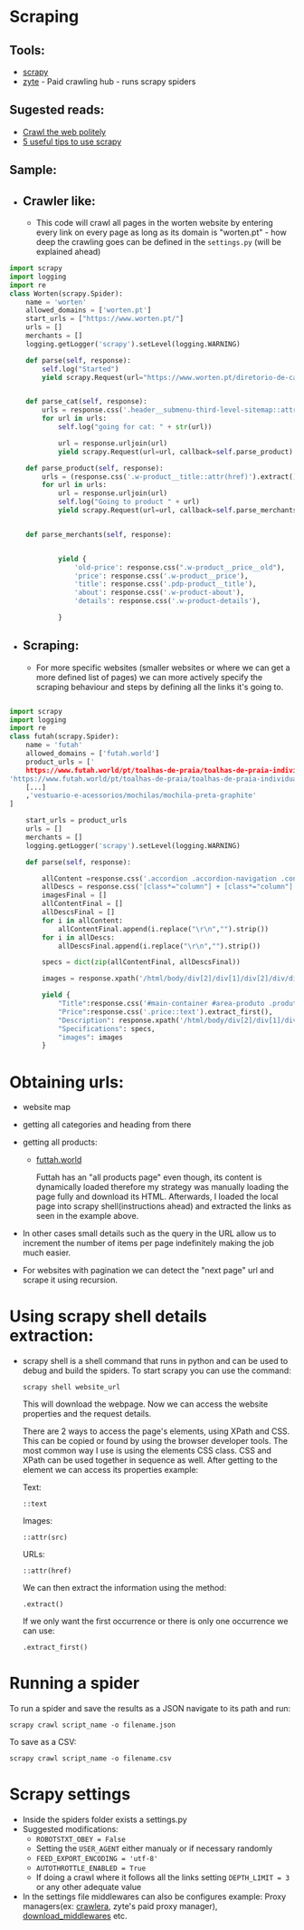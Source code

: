 # Scraping
## Tools:
  - [scrapy](https://scrapy.org/)
  - [zyte](https://www.zyte.com/) - Paid crawling hub - runs scrapy spiders

## Sugested reads:
- [Crawl the web politely](https://www.zyte.com/blog/how-to-crawl-the-web-politely-with-scrapy/)
- [5 useful tips to use scrapy](https://medium.com/geekculture/5-useful-tips-while-working-with-python-scrapy-6beb59119188)

## Sample:
  - ## Crawler like:
    - This code will crawl all pages in the worten website by entering every link on every page as long as its domain is "worten.pt" - how deep the crawling goes can be defined in the ```settings.py``` (will be explained ahead)

```python
import scrapy
import logging
import re
class Worten(scrapy.Spider):
    name = 'worten'
    allowed_domains = ['worten.pt']
    start_urls = ["https://www.worten.pt/"]
    urls = []
    merchants = []
    logging.getLogger('scrapy').setLevel(logging.WARNING)

    def parse(self, response):
        self.log("Started")
        yield scrapy.Request(url="https://www.worten.pt/diretorio-de-categorias", callback=self.parse_cat)


    def parse_cat(self, response):
        urls = response.css('.header__submenu-third-level-sitemap::attr(href)').extract()
        for url in urls:
            self.log("going for cat: " + str(url))

            url = response.urljoin(url)
            yield scrapy.Request(url=url, callback=self.parse_product)

    def parse_product(self, response):
        urls = (response.css('.w-product__title::attr(href)').extract())
        for url in urls:
            url = response.urljoin(url)
            self.log("Going to product " + url)
            yield scrapy.Request(url=url, callback=self.parse_merchants)


    def parse_merchants(self, response):


            yield {
                'old-price': response.css(".w-product__price__old"),
                'price': response.css('.w-product__price'),
                'title': response.css('.pdp-product__title'),
                'about': response.css('.w-product-about'),
                'details': response.css('.w-product-details'),

            }
```

  - ## Scraping:
    - For more specific websites (smaller websites or where we can get a more defined list of pages) we can more actively specify the scraping behaviour and steps by defining all the links it's going to.

```python

import scrapy
import logging
import re
class futah(scrapy.Spider):
    name = 'futah'
    allowed_domains = ['futah.world']
    product_urls = ['
    https://www.futah.world/pt/toalhas-de-praia/toalhas-de-praia-individuais/match-no-futuro-pack-2-toalhas',
'https://www.futah.world/pt/toalhas-de-praia/toalhas-de-praia-individuais/match-na-floresta-pack-2-toalhas', 'https://www.futah.world/pt/toalhas-de-praia/toalhas-de-praia-individuais/match-no-cafe-pack-2-toalhas', 'https://www.futah.world/pt/toalhas-de-praia/toalhas-de-praia-individuais/match-no-oceano-pack-2-toalhas', 'https://www.futah.world/pt/toalhas-de-praia/toalhas-de-praia-individuais/cangas/wwf-hippocampus-toalha-individual', 'https://www.futah.world/pt/toalhas-de-praia/toalhas-de-praia-individuais/cangas/wwf-lynx-toalha-individual', 'https://www.futah.world/pt/toalhas-de-praia/toalhas-de-praia-individuais/cangas/guadiana-castanha-toalha-individual', 'https://www.futah.world/pt/toalhas-de-praia/toalhas-de-praia-individuais/cangas/formosa-mocha-toalha-individual', 'https://www.futah.world/pt/toalhas-de-praia/toalhas-de-praia-individuais/cangas/formosa-violeta-e-verde-agua-toalha-individual', 'https://www.futah.world/pt/toalhas-de-praia/toalhas-de-praia-individuais/cangas/formosa-coral-e-pessego-toalha-individual', 'https://www.futah.world/pt/toalhas-de-praia/toalhas-de-praia-individuais/cangas/barra-cinza-toalha-individual', 'https://www.futah.world/pt/toalhas-de-praia/toalhas-de-praia-individuais/cangas/barra-amarela-toalha-individual', 'https://www.futah.world/pt/toalhas-de-praia/toalhas-de-praia-individuais/pareo/supertubos-coral-toalha-individual', 'https://www.futah.world/pt/toalhas-de-praia/toalhas-de-praia-individuais/pareo/supertubos-mostarda-toalha-individual', 'https://www.futah.world/pt/toalhas-de-praia/toalhas-de-praia-individuais/pareo/supertubos-violeta-toalha-individual',
    [...] 
    ,'vestuario-e-acessorios/mochilas/mochila-preta-graphite'
]

    start_urls = product_urls
    urls = []
    merchants = []
    logging.getLogger('scrapy').setLevel(logging.WARNING)

    def parse(self, response):

        allContent =response.css('.accordion .accordion-navigation .content .accordion-titulo').xpath('text()').extract()
        allDescs = response.css('[class*="column"] + [class*="column"]:last-child').xpath('text()').extract()
        imagesFinal = []
        allContentFinal = []
        allDescsFinal = []
        for i in allContent:
            allContentFinal.append(i.replace("\r\n","").strip())
        for i in allDescs:
            allDescsFinal.append(i.replace("\r\n","").strip())

        specs = dict(zip(allContentFinal, allDescsFinal))

        images = response.xpath('/html/body/div[2]/div[1]/div[2]/div/div/div/div/section/div[1]/div/div[2]/div[1]/div[1]/div//img/@src').extract()

        yield {
            "Title":response.css('#main-container #area-produto .produto-top-wrapper .produto-detalhes-wrapper .produto-detalhes-inner-wrapper h1, #dialog-quick-buy #area-produto .produto-top-wrapper .produto-detalhes-wrapper .produto-detalhes-inner-wrapper h1::text').xpath('text()').extract_first(),
            "Price":response.css('.price::text').extract_first(),
            "Description": response.xpath('/html/body/div[2]/div[1]/div[2]/div/div/div/div/section/div[1]/div/div[2]/div[2]/div/div[5]/p//text()').extract_first(),
            "Specifications": specs,
            "images": images
        }
```
    
# Obtaining urls:
  - website map
  - getting all categories and heading from there
  - getting all products:
    -  [futtah.world]('https://www.futah.world/en/all')
        
        Futtah has an "all products page" even though, its content is dynamically loaded therefore my strategy was manually loading the page fully and download its HTML. Afterwards, I loaded the local page into scrapy shell(instructions ahead) and extracted the links as seen in the example above.
  - In other cases small details such as the query in the URL allow us to increment the number of items per page indefinitely making the job much easier.
  
  - For websites with pagination we can detect the "next page" url and scrape it using recursion.
  
# Using scrapy shell details extraction:
  - scrapy shell is a shell command that runs in python and can be used to debug and build the spiders. To start scrapy you can use the command:
    ``` 
    scrapy shell website_url
    ```
    This will download the webpage. Now we can access the website properties and the request details.

    There are 2 ways to access the page's elements, using XPath and CSS. This can be copied or found by using the browser developer tools. The most common way I use is using the elements CSS class. CSS and XPath can be used together in sequence as well. After getting to the element we can access its properties example: 
    
    Text:
    ``` 
    ::text
    ``` 
    Images:
    ```  
    ::attr(src)
    ```
    URLs:
    ```
    ::attr(href)
    ```
    We can then extract the information using the method: 
    ``` 
    .extract()
    ```
    If we only want the first occurrence or there is only one occurrence we can use:
    ``` 
    .extract_first()
    ```

# Running a spider
  To run a spider and save the results as a JSON navigate to its path and run:
    
    scrapy crawl script_name -o filename.json
  To save as a CSV:
    
    scrapy crawl script_name -o filename.csv

# Scrapy settings
- Inside the spiders folder exists a settings.py
- Suggested modifications:
    - ``` ROBOTSTXT_OBEY = False ```
    - Setting the ```USER_AGENT``` either manualy or if necessary randomly
    - ```FEED_EXPORT_ENCODING = 'utf-8'```
    - ```AUTOTHROTTLE_ENABLED = True```
    - If doing a crawl where it follows all the links setting ```DEPTH_LIMIT = 3``` or any other adequate value
- In the settings file middlewares can also be configures example: Proxy managers(ex: [crawlera](https://www.zyte.com/smart-proxy-manager/), zyte's paid proxy manager), [download_middlewares](https://docs.scrapy.org/en/latest/topics/downloader-middleware.html) etc.

